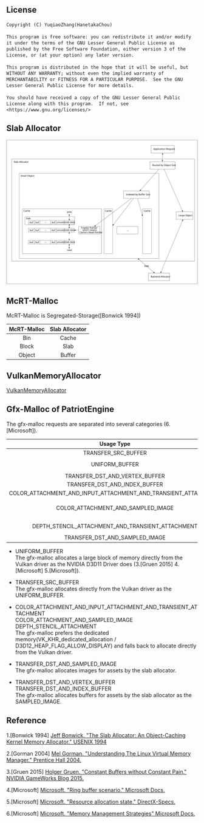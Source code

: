 ## License  
```  
Copyright (C) YuqiaoZhang(HanetakaChou)

This program is free software: you can redistribute it and/or modify it under the terms of the GNU Lesser General Public License as published by the Free Software Foundation, either version 3 of the License, or (at your option) any later version.

This program is distributed in the hope that it will be useful, but WITHOUT ANY WARRANTY; without even the implied warranty of MERCHANTABILITY or FITNESS FOR A PARTICULAR PURPOSE.  See the GNU Lesser General Public License for more details.

You should have received a copy of the GNU Lesser General Public License along with this program.  If not, see <https://www.gnu.org/licenses/>
```  

## Slab Allocator

![](./malloc_1.svg)    

## McRT-Malloc  
   
McRT-Malloc is Segregated-Storage(\[Bonwick 1994\])   
   
McRT-Malloc | Slab Allocator   
:-: | :-:   
Bin | Cache  
Block | Slab  
Object | Buffer  

## VulkanMemoryAllocator

[VulkanMemoryAllocator](https://github.com/GPUOpen-LibrariesAndSDKs/VulkanMemoryAllocator)

## Gfx-Malloc of PatriotEngine   

The gfx-malloc requests are separated into several categories (6\.\[Microsoft\]).         

Usage Type | Typical Example
:-: | :-: 
TRANSFER_SRC_BUFFER | staging buffer   
UNIFORM_BUFFER | MVP matrices \/ Animation Bone matrices   
TRANSFER_DST_AND_VERTEX_BUFFER | vertices of mesh assets  
TRANSFER_DST_AND_INDEX_BUFFER | indices of mesh assets  
COLOR_ATTACHMENT_AND_INPUT_ATTACHMENT_AND_TRANSIENT_ATTACHMENT | G-Buffer   
COLOR_ATTACHMENT_AND_SAMPLED_IMAGE | write depth to color attachment as the apple Metal sample does   
DEPTH_STENCIL_ATTACHMENT_AND_TRANSIENT_ATTACHMENT | "DENY_SAMPLED_IMAGE" to improve performance  
TRANSFER_DST_AND_SAMPLED_IMAGE | texture assets

* UNIFORM_BUFFER    
The gfx-malloc allocates a large block of memory directly from the Vulkan driver as the NVIDIA D3D11 Driver does (3\.\[Gruen 2015\] 4\.\[Microsoft\] 5\.\[Microsoft\]).    
    
* TRANSFER_SRC_BUFFER  
The gfx-malloc allocates directly from the Vulkan driver as the UNIFORM_BUFFER.

* COLOR_ATTACHMENT_AND_INPUT_ATTACHMENT_AND_TRANSIENT_ATTACHMENT    
COLOR_ATTACHMENT_AND_SAMPLED_IMAGE    
DEPTH_STENCIL_ATTACHMENT     
The gfx-malloc prefers the dedicated memory(VK_KHR_dedicated_allocation / D3D12_HEAP_FLAG_ALLOW_DISPLAY) and falls back to allocate directly from the Vulkan driver.     
   
* TRANSFER_DST_AND_SAMPLED_IMAGE  
The gfx-malloc allocates images for assets by the slab allocator.   
   
* TRANSFER_DST_AND_VERTEX_BUFFER    
TRANSFER_DST_AND_INDEX_BUFFER   
The gfx-malloc allocates buffers for assets by the slab allocator as the SAMPLED_IMAGE.


## Reference
1\.\[Bonwick 1994\] [Jeff Bonwick. "The Slab Allocator: An Object-Caching Kernel Memory Allocator." USENIX 1994](https://www.usenix.org/legacy/publications/library/proceedings/bos94/bonwick.html)     
    
2\.\[Gorman 2004\] [Mel Gorman. "Understanding The Linux Virtual Memory Manager." Prentice Hall 2004.](https://www.kernel.org/doc/gorman/html/understand)    
    
3\.\[Gruen 2015\] [Holger Gruen. "Constant Buffers without Constant Pain." NVIDIA GameWorks Blog 2015.](https://developer.nvidia.com/content/constant-buffers-without-constant-pain-0)    
    
4\.\[Microsoft\] [Microsoft. "Ring buffer scenario." Microsoft Docs.](https://docs.microsoft.com/en-us/windows/win32/direct3d12/fence-based-resource-management#ring-buffer-scenario)    
    
5\.\[Microsoft\] [Microsoft. "Resource allocation state." DirectX-Specs.](https://microsoft.github.io/DirectX-Specs/d3d/CPUEfficiency.html#resource-allocation-state)    
         
6\.\[Microsoft\] [Microsoft. "Memory Management Strategies" Microsoft Docs.](https://docs.microsoft.com/en-us/windows/win32/direct3d12/memory-management-strategies)        
